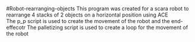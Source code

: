 #Robot-rearranging-objects
This program was created for a scara robot to rearrange 4 stacks of 2 objects on a horizontal position using ACE\
The p_p script is used to create the movement of the robot and the end-effecotr
The palletizing script is used to create a loop for the movement of the robot
